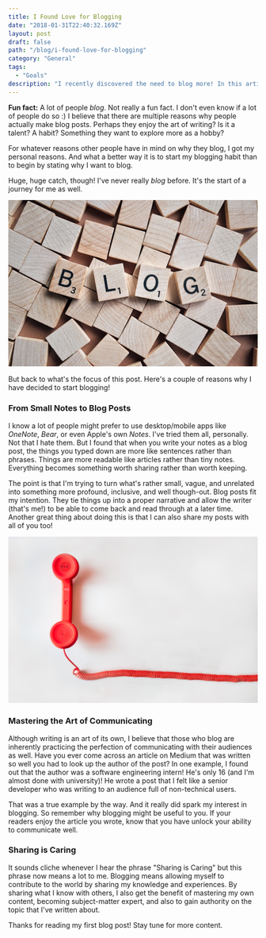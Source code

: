 ```yaml
---
title: I Found Love for Blogging
date: "2018-01-31T22:40:32.169Z"
layout: post
draft: false
path: "/blog/i-found-love-for-blogging"
category: "General"
tags:
  - "Goals"
description: "I recently discovered the need to blog more! In this article, I will tell you why I think blogging is important, and how it personally fits my goal."
---
```


**Fun fact:** A lot of people *blog*. Not really a fun fact. I don't even know if a lot of people do so :) I believe that there are multiple reasons why people actually make blog posts. Perhaps they enjoy the art of writing? Is it a talent? A habit? Something they want to explore more as a hobby?

For whatever reasons other people have in mind on why they blog, I got my personal reasons. And what a better way it is to start my blogging habit than to begin by stating why I want to blog.

Huge, huge catch, though! I've never really *blog* before. It's the start of a journey for me as well.

![Credit: Pexel](blog.jpeg)

But back to what's the focus of this post. Here's a couple of reasons why I have decided to start blogging!

### From Small Notes to Blog Posts

I know a lot of people might prefer to use desktop/mobile apps like *OneNote*, *Bear*, or even Apple's own *Notes*. I've tried them all, personally. Not that I hate them. But I found that when you write your notes as a blog post, the things you typed down are more like sentences rather than phrases. Things are more readable like articles rather than tiny notes. Everything becomes something worth sharing rather than worth keeping.

The point is that I'm trying to turn what's rather small, vague, and unrelated into something more profound, inclusive, and well though-out. Blog posts fit my intention. They tie things up into a proper narrative and allow the writer (that's me!) to be able to come back and read through at a later time. Another great thing about doing this is that I can also share my posts with all of you too!

![Credit: Pexel](phone.jpg)

### Mastering the Art of Communicating

Although writing is an art of its own, I believe that those who blog are inherently practicing the perfection of communicating with their audiences as well. Have you ever come across an article on Medium that was written so well you had to look up the author of the post? In one example, I found out that the author was a software engineering intern! He's only 16 (and I'm almost done with university)! He wrote a post that I felt like a senior developer who was writing to an audience full of non-technical users.

That was a true example by the way. And it really did spark my interest in blogging. So remember why blogging might be useful to you. If your readers enjoy the article you wrote, know that you have unlock your ability to communicate well.

### Sharing is Caring

It sounds cliche whenever I hear the phrase "Sharing is Caring" but this phrase now means a lot to me. Blogging means allowing myself to contribute to the world by sharing my knowledge and experiences. By sharing what I know with others, I also get the benefit of mastering my own content, becoming subject-matter expert, and also to gain authority on the topic that I've written about.

Thanks for reading my first blog post! Stay tune for more content.